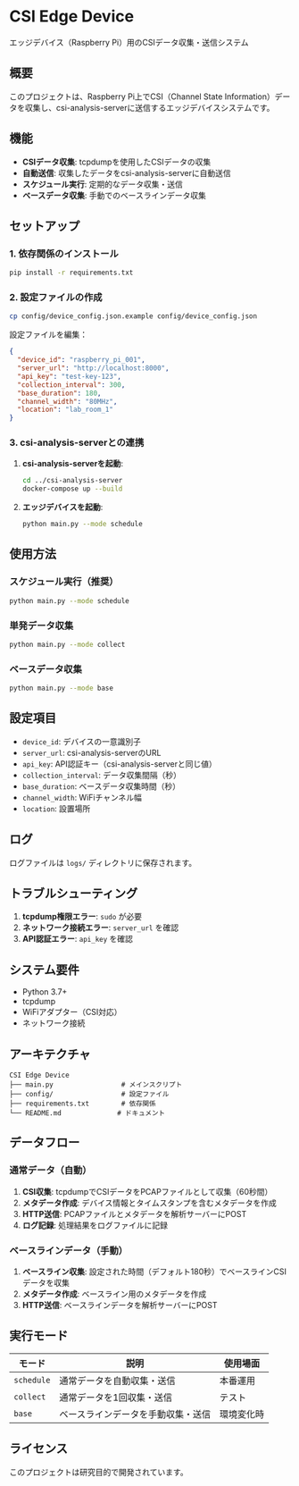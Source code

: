 # CSI Edge Device

エッジデバイス（Raspberry Pi）用のCSIデータ収集・送信システム

## 概要

このプロジェクトは、Raspberry Pi上でCSI（Channel State Information）データを収集し、csi-analysis-serverに送信するエッジデバイスシステムです。

## 機能

- **CSIデータ収集**: tcpdumpを使用したCSIデータの収集
- **自動送信**: 収集したデータをcsi-analysis-serverに自動送信
- **スケジュール実行**: 定期的なデータ収集・送信
- **ベースデータ収集**: 手動でのベースラインデータ収集

## セットアップ

### 1. 依存関係のインストール

```bash
pip install -r requirements.txt
```

### 2. 設定ファイルの作成

```bash
cp config/device_config.json.example config/device_config.json
```

設定ファイルを編集：

```json
{
  "device_id": "raspberry_pi_001",
  "server_url": "http://localhost:8000",
  "api_key": "test-key-123",
  "collection_interval": 300,
  "base_duration": 180,
  "channel_width": "80MHz",
  "location": "lab_room_1"
}
```

### 3. csi-analysis-serverとの連携

1. **csi-analysis-serverを起動**:
   ```bash
   cd ../csi-analysis-server
   docker-compose up --build
   ```

2. **エッジデバイスを起動**:
   ```bash
   python main.py --mode schedule
   ```

## 使用方法

### スケジュール実行（推奨）
```bash
python main.py --mode schedule
```

### 単発データ収集
```bash
python main.py --mode collect
```

### ベースデータ収集
```bash
python main.py --mode base
```

## 設定項目

- `device_id`: デバイスの一意識別子
- `server_url`: csi-analysis-serverのURL
- `api_key`: API認証キー（csi-analysis-serverと同じ値）
- `collection_interval`: データ収集間隔（秒）
- `base_duration`: ベースデータ収集時間（秒）
- `channel_width`: WiFiチャンネル幅
- `location`: 設置場所

## ログ

ログファイルは `logs/` ディレクトリに保存されます。

## トラブルシューティング

1. **tcpdump権限エラー**: `sudo` が必要
2. **ネットワーク接続エラー**: `server_url` を確認
3. **API認証エラー**: `api_key` を確認

## システム要件

- Python 3.7+
- tcpdump
- WiFiアダプター（CSI対応）
- ネットワーク接続

## アーキテクチャ

```
CSI Edge Device
├── main.py                 # メインスクリプト
├── config/                 # 設定ファイル
├── requirements.txt        # 依存関係
└── README.md              # ドキュメント
```

## データフロー

### 通常データ（自動）
1. **CSI収集**: tcpdumpでCSIデータをPCAPファイルとして収集（60秒間）
2. **メタデータ作成**: デバイス情報とタイムスタンプを含むメタデータを作成
3. **HTTP送信**: PCAPファイルとメタデータを解析サーバーにPOST
4. **ログ記録**: 処理結果をログファイルに記録

### ベースラインデータ（手動）
1. **ベースライン収集**: 設定された時間（デフォルト180秒）でベースラインCSIデータを収集
2. **メタデータ作成**: ベースライン用のメタデータを作成
3. **HTTP送信**: ベースラインデータを解析サーバーにPOST

## 実行モード

| モード | 説明 | 使用場面 |
|--------|------|----------|
| `schedule` | 通常データを自動収集・送信 | 本番運用 |
| `collect` | 通常データを1回収集・送信 | テスト |
| `base` | ベースラインデータを手動収集・送信 | 環境変化時 |

## ライセンス

このプロジェクトは研究目的で開発されています。 